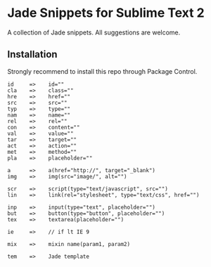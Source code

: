 # Jade Snippets for Sublime Text 2

A collection of Jade snippets. All suggestions are welcome.

## Installation
Strongly recommend to install this repo through Package Control.

```
id     =>    id=""
cla    =>    class=""
hre    =>    href=""
src    =>    src=""
typ    =>    type=""
nam    =>    name=""
rel    =>    rel=""
con    =>    content=""
val    =>    value=""
tar    =>    target=""
act    =>    action=""
met    =>    method=""
pla    =>    placeholder=""

a      =>    a(href="http://", target="_blank")
img    =>    img(src="image/", alt="")

scr    =>    script(type="text/javascript", src="")
lin    =>    link(rel="stylesheet", type="text/css", href="")

inp    =>    input(type="text", placeholder="")
but    =>    button(type="button", placeholder="")
tex    =>    textarea(placeholder="")

ie     =>    // if lt IE 9

mix    =>    mixin name(param1, param2)

tem    =>    Jade template
```